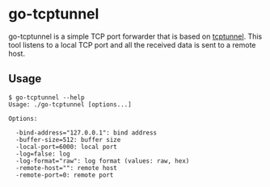 # go-tcptunnel

go-tcptunnel is a simple TCP port forwarder that is based on [tcptunnel](http://www.vakuumverpackt.de/tcptunnel/). This tool listens to a local TCP port and all the received data is sent to a remote host.

## Usage

```
$ go-tcptunnel --help
Usage: ./go-tcptunnel [options...]

Options:

  -bind-address="127.0.0.1": bind address
  -buffer-size=512: buffer size
  -local-port=6000: local port
  -log=false: log
  -log-format="raw": log format (values: raw, hex)
  -remote-host="": remote host
  -remote-port=0: remote port
```
